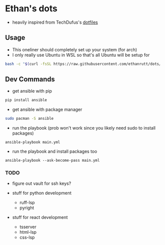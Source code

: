 # Ethan's dots

- heavily inspired from TechDufus's [dotfiles](https://github.com/TechDufus/dotfiles)

## Usage

- This oneliner should completely set up your system (for arch)
- I only really use Ubuntu in WSL so that's all Ubuntu will be setup for

```sh
bash -c "$(curl -fsSL https://raw.githubusercontent.com/ethanrutt/dots/main/bin/dots)"
```

## Dev Commands

- get ansible with pip

```sh
pip install ansible
```

- get ansible with package manager

```sh
sudo pacman -S ansible
```

- run the playbook (prob won't work since you likely need sudo to install packages)

```
ansible-playbook main.yml
```

- run the playbook and install packages too

```
ansible-playbook --ask-become-pass main.yml
```

### TODO

- figure out vault for ssh keys?

- stuff for python development
    - ruff-lsp
    - pyright
- stuff for react development
    - tsserver
    - html-lsp
    - css-lsp

